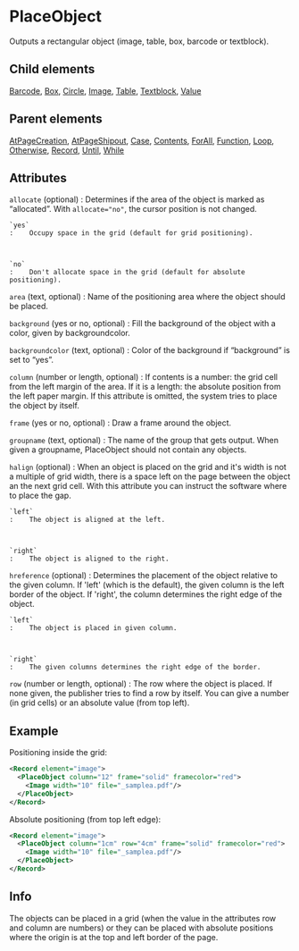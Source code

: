 # PlaceObject



Outputs a rectangular object (image, table, box, barcode or textblock).



##  Child elements

[Barcode](../barcode.md), [Box](../box.md), [Circle](../circle.md), [Image](../image.md), [Table](../table.md), [Textblock](../textblock.md), [Value](../value.md)

##  Parent elements

[AtPageCreation](../atpagecreation.md), [AtPageShipout](../atpageshipout.md), [Case](../case.md), [Contents](../contents.md), [ForAll](../forall.md), [Function](../function.md), [Loop](../loop.md), [Otherwise](../otherwise.md), [Record](../record.md), [Until](../until.md), [While](../while.md)


## Attributes



`allocate` (optional)
:   Determines if the area of the object is marked as “allocated”. With `allocate="no"`, the cursor position is not changed.



    `yes`
    :    Occupy space in the grid (default for grid positioning).



    `no`
    :    Don't allocate space in the grid (default for absolute positioning).




`area` (text, optional)
:   Name of the positioning area where the object should be placed.




`background` (yes or no, optional)
:   Fill the background of the object with a color, given by backgroundcolor.




`backgroundcolor` (text, optional)
:   Color of the background if “background” is set to “yes”.




`column` (number or length, optional)
:   If contents is a number: the grid cell from the left margin of the area. If it is a length: the absolute position from the left paper margin. If this attribute is omitted, the system tries to place the object by itself.




`frame` (yes or no, optional)
:   Draw a frame around the object.




`groupname` (text, optional)
:   The name of the group that gets output. When given a groupname, PlaceObject should not contain any objects.




`halign` (optional)
:   When an object is placed on the grid and it's width is not a multiple of grid width, there is a space left on the page between the object an the next grid cell. With this attribute you can instruct the software where to place the gap.



    `left`
    :    The object is aligned at the left.



    `right`
    :    The object is aligned to the right.




`hreference` (optional)
:   Determines the placement of the object relative to the given column. If 'left' (which is the default), the given column is the left border of the object. If 'right', the column determines the right edge of the object.



    `left`
    :    The object is placed in given column.



    `right`
    :    The given columns determines the right edge of the border.




`row` (number or length, optional)
:   The row where the object is placed. If none given, the publisher tries to find a row by itself. You can give a number (in grid cells) or an absolute value (from top left).




## Example


Positioning inside the grid:


```xml
<Record element="image">
  <PlaceObject column="12" frame="solid" framecolor="red">
    <Image width="10" file="_samplea.pdf"/>
  </PlaceObject>
</Record>
```

Absolute positioning (from top left edge):


```xml
<Record element="image">
  <PlaceObject column="1cm" row="4cm" frame="solid" framecolor="red">
    <Image width="10" file="_samplea.pdf"/>
  </PlaceObject>
</Record>

```





## Info

The objects can be placed in a grid (when the value in the attributes row and column are numbers) or they can be placed with absolute positions where the origin is at the top and left border of the page.




